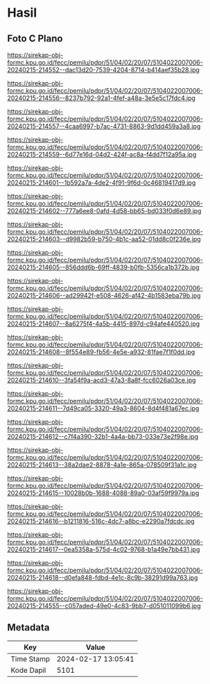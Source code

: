 # Hasil

## Foto C Plano

https://sirekap-obj-formc.kpu.go.id/fecc/pemilu/pdpr/51/04/02/20/07/5104022007006-20240215-214552--dac13d20-7539-4204-8714-b414aef35b28.jpg

https://sirekap-obj-formc.kpu.go.id/fecc/pemilu/pdpr/51/04/02/20/07/5104022007006-20240215-214556--8237b792-92a1-4fef-a48a-3e5e5c17fdc4.jpg

https://sirekap-obj-formc.kpu.go.id/fecc/pemilu/pdpr/51/04/02/20/07/5104022007006-20240215-214557--4caa6997-b7ac-4731-8863-9d1dd459a3a8.jpg

https://sirekap-obj-formc.kpu.go.id/fecc/pemilu/pdpr/51/04/02/20/07/5104022007006-20240215-214559--6d77e16d-04d2-424f-ac8a-f4dd7f12a95a.jpg

https://sirekap-obj-formc.kpu.go.id/fecc/pemilu/pdpr/51/04/02/20/07/5104022007006-20240215-214601--1b592a7a-4de2-4f91-9f6d-0c46819417d9.jpg

https://sirekap-obj-formc.kpu.go.id/fecc/pemilu/pdpr/51/04/02/20/07/5104022007006-20240215-214602--777a6ee8-0afd-4d58-bb65-bd033f0d6e89.jpg

https://sirekap-obj-formc.kpu.go.id/fecc/pemilu/pdpr/51/04/02/20/07/5104022007006-20240215-214603--d9982b59-b750-4b1c-aa52-01dd8c0f236e.jpg

https://sirekap-obj-formc.kpu.go.id/fecc/pemilu/pdpr/51/04/02/20/07/5104022007006-20240215-214605--856ddd6b-69ff-4839-b0fb-5356ca1b372b.jpg

https://sirekap-obj-formc.kpu.go.id/fecc/pemilu/pdpr/51/04/02/20/07/5104022007006-20240215-214606--ad29942f-e508-4626-af42-4b1583eba79b.jpg

https://sirekap-obj-formc.kpu.go.id/fecc/pemilu/pdpr/51/04/02/20/07/5104022007006-20240215-214607--8a6275f4-4a5b-4415-897d-c94afe440520.jpg

https://sirekap-obj-formc.kpu.go.id/fecc/pemilu/pdpr/51/04/02/20/07/5104022007006-20240215-214608--8f554e89-fb56-4e5e-a932-81fae7f1f0dd.jpg

https://sirekap-obj-formc.kpu.go.id/fecc/pemilu/pdpr/51/04/02/20/07/5104022007006-20240215-214610--3fa54f9a-acd3-47a3-8a8f-fcc6026a03ce.jpg

https://sirekap-obj-formc.kpu.go.id/fecc/pemilu/pdpr/51/04/02/20/07/5104022007006-20240215-214611--7d49ca05-3320-49a3-8604-8d4f481a67ec.jpg

https://sirekap-obj-formc.kpu.go.id/fecc/pemilu/pdpr/51/04/02/20/07/5104022007006-20240215-214612--c7f4a390-32b1-4a4a-bb73-033e73e2f98e.jpg

https://sirekap-obj-formc.kpu.go.id/fecc/pemilu/pdpr/51/04/02/20/07/5104022007006-20240215-214613--38a2dae2-8878-4a1e-865a-078509f31a1c.jpg

https://sirekap-obj-formc.kpu.go.id/fecc/pemilu/pdpr/51/04/02/20/07/5104022007006-20240215-214615--10028b0b-1688-4088-89a0-03af59f9979a.jpg

https://sirekap-obj-formc.kpu.go.id/fecc/pemilu/pdpr/51/04/02/20/07/5104022007006-20240215-214616--b1211816-516c-4dc7-a8bc-e2290a7fdcdc.jpg

https://sirekap-obj-formc.kpu.go.id/fecc/pemilu/pdpr/51/04/02/20/07/5104022007006-20240215-214617--0ea5358a-575d-4c02-9768-b1a49e7bb431.jpg

https://sirekap-obj-formc.kpu.go.id/fecc/pemilu/pdpr/51/04/02/20/07/5104022007006-20240215-214618--d0efa848-fdbd-4e1c-8c9b-38291d99a763.jpg

https://sirekap-obj-formc.kpu.go.id/fecc/pemilu/pdpr/51/04/02/20/07/5104022007006-20240215-214555--c057aded-49e0-4c83-9bb7-d051011099b6.jpg


## Metadata

| Key        | Value               |
| ---------- | ------------------- |
| Time Stamp | 2024-02-17 13:05:41 |
| Kode Dapil | 5101                |



